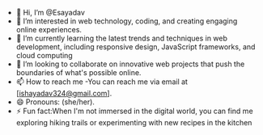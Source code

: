 - 👋 Hi, I’m @Esayadav
- 👀 I’m interested in web technology, coding, and creating engaging online experiences.
- 🌱 I’m currently learning the latest trends and techniques in web development, including responsive design, JavaScript frameworks, and cloud computing
- 💞️ I’m looking to collaborate on innovative web projects that push the boundaries of what's possible online.
- 📫 How to reach me -You can reach me via email at [ishayadav324@gmail.com].
- 😄 Pronouns: (she/her).
- ⚡ Fun fact:When I'm not immersed in the digital world, you can find me exploring hiking trails or experimenting with new recipes in the kitchen

<!---
Esayadav/Esayadav is a ✨ special ✨ repository because its `README.md` (this file) appears on your GitHub profile.
You can click the Preview link to take a look at your changes.
--->
